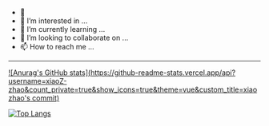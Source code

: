 - 👋 
- 👀 I’m interested in ...
- 🌱 I’m currently learning ...
- 💞️ I’m looking to collaborate on ...
- 📫 How to reach me ...

<!---
xiaoZ-zhao/xiaoZ-zhao is a ✨ special ✨ repository because its `README.md` (this file) appears on your GitHub profile.
You can click the Preview link to take a look at your changes.
--->
-----
[![Anurag's GitHub stats](https://github-readme-stats.vercel.app/api?username=xiaoZ-zhao&count_private=true&show_icons=true&theme=vue&custom_title=xiaozhao's commit)](https://github.com/anuraghazra/github-readme-stats)


[![Top Langs](https://github-readme-stats.vercel.app/api/top-langs/?username=xiaoZ-zhao)](https://github.com/anuraghazra/github-readme-stats)



